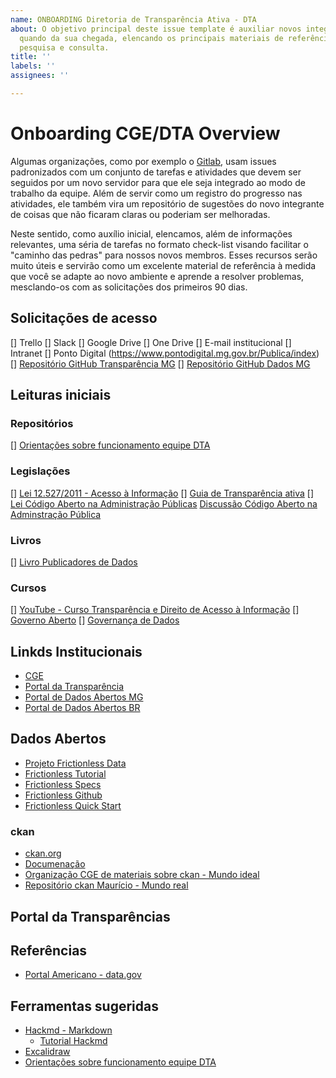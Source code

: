 ```yaml
---
name: ONBOARDING Diretoria de Transparência Ativa - DTA
about: O objetivo principal deste issue template é auxiliar novos integrantes da DTA
  quando da sua chegada, elencando os principais materiais de referência e links para
  pesquisa e consulta.
title: ''
labels: ''
assignees: ''

---
```


# Onboarding CGE/DTA Overview

Algumas organizações, como por exemplo o [Gitlab](https://gitlab.com/gitlab-data/analytics/-/blob/master/.gitlab/issue_templates/Data%20Onboarding.md), usam issues padronizados com um conjunto de tarefas e atividades que devem ser seguidos por um novo servidor para que ele seja integrado ao modo de trabalho da equipe. Além de servir como um registro do progresso nas atividades, ele também vira um repositório de sugestões do novo integrante de coisas que não ficaram claras ou poderiam ser melhoradas.

Neste sentido, como auxílio inicial, elencamos, além de informações relevantes, uma séria de tarefas no formato check-list visando facilitar o "caminho das pedras" para nossos novos membros. Esses recursos serão muito úteis e servirão como um excelente material de referência à medida que você se adapte ao novo ambiente e aprende a resolver problemas, mesclando-os com as solicitações dos primeiros 90 dias.

## Solicitações de acesso
[] Trello 
[] Slack
[] Google Drive
[] One Drive
[] E-mail institucional
[] Intranet 
[] Ponto Digital (https://www.pontodigital.mg.gov.br/Publica/index)
[] [Repositório GitHub Transparência MG](https://github.com/transparencia-mg/)
[] [Repositório GitHub Dados MG](https://github.com/dados-mg)

## Leituras iniciais
### Repositórios
[] [Orientações sobre funcionamento equipe DTA](https://github.com/transparencia-mg/handbook)
### Legislações
[] [Lei 12.527/2011 - Acesso à Informação](http://www.planalto.gov.br/ccivil_03/_ato2011-2014/2011/lei/l12527.htm)
[] [Guia de Transparência ativa](https://www.cge.mg.gov.br/noticias-artigos/777-participe-da-consulta-publica-sobre-o-guia-de-transparencia-ativa)
[] [Lei Código Aberto na Administração Públicas](
https://www.in.gov.br/en/web/dou/-/lei-n-14.063-de-23-de-setembro-de-2020-279185931)
[Discussão Código Aberto na Adminstração Pública](https://forum.softwarepublico.org/t/medida-provisoria-determina-que-softwares-no-governo-usem-licencas-de-codigo-aberto/96)
### Livros
[] [Livro Publicadores de Dados](https://www.ok.org.br/publicacoes/)
### Cursos
[] [YouTube - Curso Transparência e Direito de Acesso à Informação](https://www.youtube.com/playlist?list=PLU90JTu_sKGP21EaupyOOswkfu2BWkXQD)
[] [Governo Aberto](https://www.escolavirtual.gov.br/curso/140)
[] [Governança de Dados](https://www.escolavirtual.gov.br/curso/270)


## Linkds Institucionais
* [CGE](https://www.cge.mg.gov.br/)
* [Portal da Transparência](https://www.cge.mg.gov.br/)
* [Portal de Dados Abertos MG](http://dados.mg.gov.br/)
* [Portal de Dados Abertos BR](https://dados.gov.br/)

## Dados Abertos
* [Projeto Frictionless Data](https://frictionlessdata.io/)
* [Frictionless Tutorial](https://frictionlessdata.io/guide/#introduction)
* [Frictionless Specs](https://specs.frictionlessdata.io/)
* [Frictionless Github](https://github.com/frictionlessdata/frictionless-py)
* [Frictionless Quick Start](https://framework.frictionlessdata.io/docs/guides/quick-start/)

### ckan
* [ckan.org](https://ckan.org/)
* [Documenação](https://docs.ckan.org/en/2.9/contents.html)
* [Organização CGE de materiais sobre ckan - Mundo ideal]( https://github.com/dados-mg/dpkgckan)
* [Repositório ckan Maurício - Mundo real](https://github.com/mauriciocge/appCkan)

## Portal da Transparências

## Referências
- [Portal Americano - data.gov](https://resources.data.gov/resources/dcat-us/)

## Ferramentas sugeridas
* [Hackmd - Markdown](https://hackmd.io/)
    * [Tutorial Hackmd](https://hackmd.io/c/tutorials/%2Fs%2Flink-with-github)
* [Excalidraw](https://excalidraw.com/)
* [Orientações sobre funcionamento equipe DTA](https://github.com/transparencia-mg/handbook)
